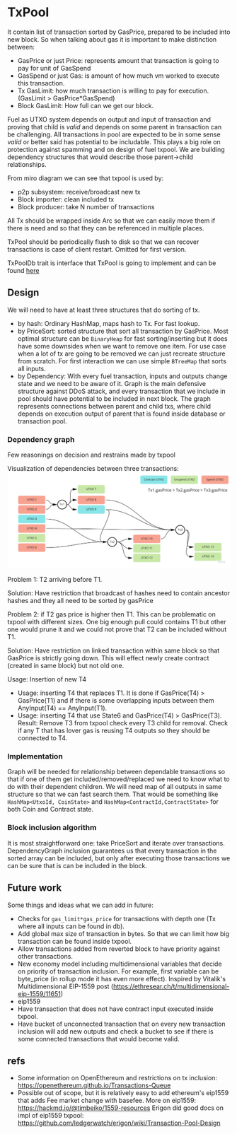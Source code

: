 # TxPool

It contain list of transaction sorted by GasPrice, prepared to be included into new block. So when talking about gas it is important to make distinction between:

* GasPrice or just Price: represents amount that transaction is going to pay for unit of GasSpend
* GasSpend or just Gas: is amount of how much vm worked to execute this transaction.
* Tx GasLimit: how much transaction is willing to pay for execution. (GasLimit > GasPrice*GasSpend)
* Block GasLimit: How full can we get our block.  

Fuel as UTXO system depends on output and input of transaction and proving that child is *valid* and depends on some parent in transaction can be challenging. All transactions in pool are expected to be in some sense *valid* or better said has potential to be includable. This plays a big role on protection against spamming and on design of fuel txpool. We are building dependency structures that would describe those parent->child relationships.

From miro diagram we can see that txpool is used by:

* p2p subsystem: receive/broadcast new tx
* Block importer: clean included tx
* Block producer: take N number of transactions

All Tx should be wrapped inside Arc so that we can easily move them if there is need and so that they can be referenced in multiple places.

TxPool should be periodically flush to disk so that we can recover transactions is case of client restart. Omitted for first version.

TxPoolDb trait is interface that TxPool is going to implement and can be found [here](src/ports.rs)

## Design

We will need to have at least three structures that do sorting of tx.

* by hash: Ordinary HashMap, maps hash to Tx. For fast lookup.
* by PriceSort: sorted structure that sort all transaction by GasPrice. Most optimal structure can be `BinaryHeap` for fast sorting/inserting but it does have some downsides when we want to remove one item. For use case when a lot of tx are going to be removed we can just recreate structure from scratch. For first interaction we can use simple `BTreeMap` that sorts all inputs.
* by Dependency: With every fuel transaction, inputs and outputs change state and we need to be aware of it. Graph is the main defensive structure against DDoS attack, and every transaction that we include in pool should have potential to be included in next block. The graph represents connections between parent and child txs, where child depends on execution output of parent that is found inside database or transaction pool.

### Dependency graph

Few reasonings on decision and restrains made by txpool

Visualization of dependencies between three transactions:
![UTXO dependency diagram](../../../docs/diagrams/fuel_v2_client_design_UTXO_dependency.jpg)

Problem 1: T2 arriving before T1.

Solution: Have restriction that broadcast of hashes need to contain ancestor hashes and they all need to be sorted by gasPrice

Problem 2: if T2 gas price is higher then T1. This can be problematic on txpool with different sizes. One big enough pull could contains T1 but other one would prune it and we could not prove that T2 can be included without T1.

Solution: Have restriction on linked transaction within same block so that GasPrice is strictly going down. This will effect newly create contract (created in same block) but not old one.

Usage: Insertion of new T4

* Usage: inserting T4 that replaces T1. It is done if GasPrice(T4) > GasPrice(T1) and if there is some overlapping inputs between them AnyInput(T4) == AnyInput(T1).
* Usage: inserting T4 that use State6 and GasPrice(T4) > GasPrice(T3).
    Result: Remove T3 from txpool check every T3 child for removal. Check if any T that has lover gas is reusing T4 outputs so they should be connected to T4.

### Implementation

Graph will be needed for relationship between dependable transactions so that if one of them get included/removed/replaced we need to know what to do with their dependent children.
We will need map of all outputs in same structure so that we can fast search them. That would be something like `HashMap<UtxoId, CoinState>` and `HashMap<ContractId,ContractState>` for both Coin and Contract state.

### Block inclusion algorithm

It is most straightforward one: take PriceSort and iterate over transactions. DependencyGraph inclusion guarantees us that every transaction in the sorted array can be included, but only after executing those transactions we can be sure that is can be included in the block.

## Future work

Some things and ideas what we can add in future:

* Checks for `gas_limit*gas_price` for transactions with depth one (Tx where all inputs can be found in db).
* Add global max size of transaction in bytes. So that we can limit how big transaction can be found inside txpool.
* Allow transactions added from reverted block to have priority against other transactions.
* New economy model including multidimensional variables that decide on priority of transaction inclusion. For example, first variable can be byte_price (in rollup mode it has even more effect). Inspired by Vitalik's Multidimensional EIP-1559 post (<https://ethresear.ch/t/multidimensional-eip-1559/11651>)
* eip1559
* Have transaction that does not have contract input executed inside txpool.
* Have bucket of unconnected transaction that on every new transaction inclusion will add new outputs and check a bucket to see if there is some connected transactions that would become valid.

## refs

* Some information on OpenEthereum and restrictions on tx inclusion: <https://openethereum.github.io/Transactions-Queue>
* Possible out of scope, but it is relatively easy to add ethereum's eip1559 that adds Fee market change with basefee. More on eip1559: <https://hackmd.io/@timbeiko/1559-resources>
Erigon did good docs on impl of eip1559 txpool: <https://github.com/ledgerwatch/erigon/wiki/Transaction-Pool-Design>
